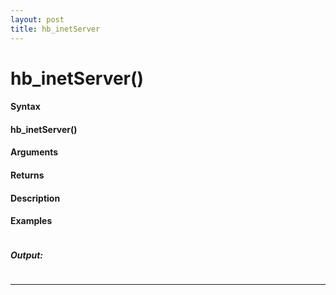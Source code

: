 ```yaml
---
layout: post
title: hb_inetServer
---
```


# hb_inetServer()


#### Syntax

#### hb_inetServer()

#### Arguments

#### Returns

#### Description

#### Examples

```

```

##### Output:

```

```

---